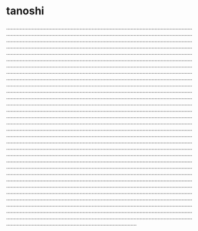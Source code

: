 # tanoshi

...........................................................................................................................................................................................................................................................................................................................................................................................................................................................................................................................................................................................................................................................................................................................................................................................................................................................................................................................................................................................................................................................................................................................................................................................................................................................................................................................................................................................................................................................................................................................................................................................................................................................................................................................................................................................................................................................................................................................................................................................................................................................................................................................................................................................................................................................................................................................................................................................................................................................................................................................................................................................................................................................................................................................................................................................................................................................................................................................................................................................................................................................................................................................................................................................................................................................................................................................................................................................................................................................................................................................................................................................................................................................................................................................................................................................................................................................................................................................................................................................................................................................................................